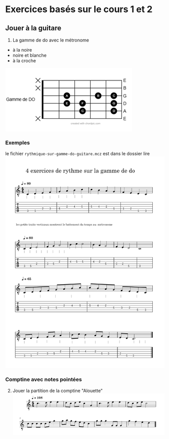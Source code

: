 # Exercices basés sur le cours 1 et 2

## Jouer à la guitare
1. La gamme de do avec le métronome
- à la noire
- noire et blanche
- à la croche

![](./data/poition-gamme-do.png)

### Exemples 
le fichier `rythmique-sur-gamme-do-guitare.mcz` est dans le dossier lire
![](./data/rythmique-gamme-do-guitare.png)  

### Comptine avec notes pointées
2. Jouer la partition de la comptine "Alouette"
![](./data/alouette.PNG)
